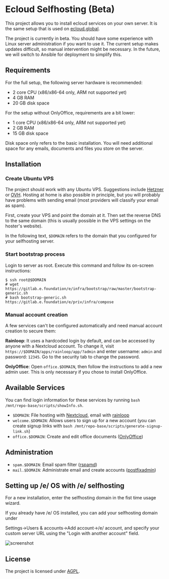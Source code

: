 # Ecloud Selfhosting (Beta)

This project allows you to install ecloud services on your own server. It is the same
setup that is used on [ecloud.global](https://ecloud.global).

The project is currently in beta. You should have some experience with Linux server
administration if you want to use it. The current setup makes updates difficult,
so manual intervention might be necessary. In the future, we will switch to Ansible
for deployment to simplify this.

## Requirements

For the full setup, the following server hardware is recommended:

- 2 core CPU (x86/x86-64 only, ARM not supported yet)
- 4 GB RAM
- 20 GB disk space

For the setup without OnlyOffice, requirements are a bit lower:

- 1 core CPU (x86/x86-64 only, ARM not supported yet)
- 2 GB RAM
- 15 GB disk space

Disk space only refers to the basic installation. You will need additional space for any emails,
documents and files you store on the server.

## Installation

### Create Ubuntu VPS

The project should work with any Ubuntu VPS. Suggestions include [Hetzner](https://www.hetzner.com/cloud)
or [OVH](https://www.ovh.co.uk/vps/vps-ssd.xml). Hosting at home is also possible in principle,
but you will probably have problems with sending email (most providers will classify your email as spam).

First, create your VPS and point the domain at it. Then set the reverse DNS to the same domain
(this is usually possible in the VPS settings on the hoster's website).

In the following text, `$DOMAIN` refers to the domain that you configured for your selfhosting server.

### Start bootstrap process

Login to server as root. Execute this command and follow its on-screen instructions:

```
$ ssh root@$DOMAIN
# wget https://gitlab.e.foundation/e/infra/bootstrap/raw/master/bootstrap-generic.sh
# bash bootstrap-generic.sh https://gitlab.e.foundation/e/priv/infra/compose
```

### Manual account creation

A few services can't be configured automatically and need manual account creation to secure them:

**Rainloop**: It uses a hardcoded login by default, and can be accessed by anyone with a Nextcloud account.
To change it, visit `https://$DOMAIN/apps/rainloop/app/?admin` and enter username: `admin` and password: `12345`.
Go to the security tab to change the password.

**OnlyOffice**: Open `office.$DOMAIN`, then follow the instructions to add a new admin user. This
is only necessary if you chose to install OnlyOffice.

## Available Services

You can find login information for these services by running `bash /mnt/repo-base/scripts/showInfo.sh`.

- `$DOMAIN`: File hosting with [Nextcloud](https://nextcloud.com/), email with
           [rainloop](https://www.rainloop.net/)
- `welcome.$DOMAIN`: Allows users to sign up for a new account (you can create signup links with
                   `bash /mnt/repo-base/scripts/generate-signup-link.sh`)
- `office.$DOMAIN`: Create and edit office documents ([OnlyOffice](https://www.onlyoffice.com/))

## Administration

- `spam.$DOMAIN`: Email spam filter ([rspamd](https://www.rspamd.com/))
- `mail.$DOMAIN`: Administrate email and create accounts ([postfixadmin](http://postfixadmin.sourceforge.net/))

## Setting up /e/ OS with /e/ selfhosting

For a new installation, enter the selfhosting domain in the fist time usage wizard.

If you already have /e/ OS installed, you can add your selfhosting domain under

Settings->Users & accounts->Add account->/e/ account, and specify your custom server URL using the "Login with another account" field.

[](https://gitlab.e.foundation/e/priv/infra/ecloud-selfhosting/raw/1e3cb6cd56ade9d3489d30f56ea941edce4533c8/e_os_custom_server_screenshot.jpg)

![screenshot](https://gitlab.e.foundation/e/priv/infra/ecloud-selfhosting/raw/1e3cb6cd56ade9d3489d30f56ea941edce4533c8/e_os_custom_server_screenshot.jpg)

## License

The project is licensed under [AGPL](LICENSE).

